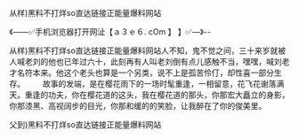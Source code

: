 从样)黑料不打烊so直达链接正能量爆料网站

《——✅手机浏览器打开网沚【ａ３ｅ６. cOm 】 】✅—》--

从样)黑料不打烊so直达链接正能量爆料网站人不知，鬼不觉之间，三十来岁就被人喊老刘的他也已年过六十，此刻再有人叫老刘倒有点儿感触不当，嘿嘿，喊刘老才名符本来。他这个老头也算是一个另类，说不上是孤苦伶仃，却性喜一部分生存。
　　故事的发端，是在樱花雨下的一场时髦重逢，一相留意，花飞花谢落满天。重逢的功夫，你在樱花道的这头，我在樱花道的那头，你那宏大矗立的身影，你那漆黑、高视阔步的目光，你那和缓的的笑脸，让我醉在了你的俊美里。





父到)黑料不打烊so直达链接正能量爆料网站
